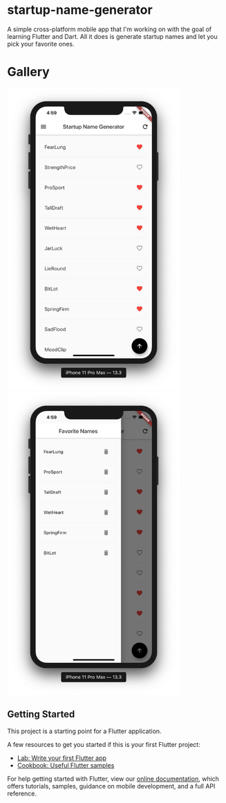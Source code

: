 # startup-name-generator

A simple cross-platform mobile app that I'm working on with the goal of learning Flutter and Dart. All it does is generate startup names and let you pick your favorite ones.

# Gallery
<div style="display: inline-block">
  <img src=https://raw.githubusercontent.com/devyboy/flutter-app/master/screens/home.png height="700" />
  <img src=https://raw.githubusercontent.com/devyboy/flutter-app/master/screens/favorites.png height="700" />
</div>


## Getting Started

This project is a starting point for a Flutter application.

A few resources to get you started if this is your first Flutter project:

- [Lab: Write your first Flutter app](https://flutter.dev/docs/get-started/codelab)
- [Cookbook: Useful Flutter samples](https://flutter.dev/docs/cookbook)

For help getting started with Flutter, view our
[online documentation](https://flutter.dev/docs), which offers tutorials,
samples, guidance on mobile development, and a full API reference.
